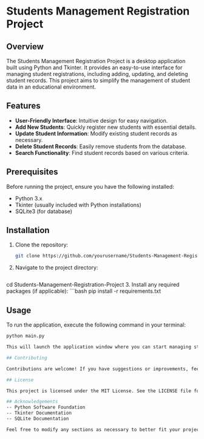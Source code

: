 # Students Management Registration Project

## Overview

The Students Management Registration Project is a desktop application built using Python and Tkinter. It provides an easy-to-use interface for managing student registrations, 
including adding, updating, and deleting student records. This project aims to simplify the management of student data in an educational environment.

## Features

- **User-Friendly Interface**: Intuitive design for easy navigation.
- **Add New Students**: Quickly register new students with essential details.
- **Update Student Information**: Modify existing student records as necessary.
- **Delete Student Records**: Easily remove students from the database.
- **Search Functionality**: Find student records based on various criteria.

## Prerequisites

Before running the project, ensure you have the following installed:

- Python 3.x
- Tkinter (usually included with Python installations)
- SQLite3 (for database)

## Installation

1. Clone the repository:
   ```bash
   git clone https://github.com/yourusername/Students-Management-Registration-Project.git
2. Navigate to the project directory:
   ```bash
cd Students-Management-Registration-Project
3. Install any required packages (if applicable):
    ```bash
    pip install -r requirements.txt

## Usage

To run the application, execute the following command in your terminal:
  ```bash
python main.py

This will launch the application window where you can start managing student registrations.

## Contributing

Contributions are welcome! If you have suggestions or improvements, feel free to fork the repository and submit a pull request.

## License

This project is licensed under the MIT License. See the LICENSE file for details.

## Acknowledgements
-- Python Software Foundation
-- Tkinter Documentation
-- SQLite Documentation

Feel free to modify any sections as necessary to better fit your project specifics!



